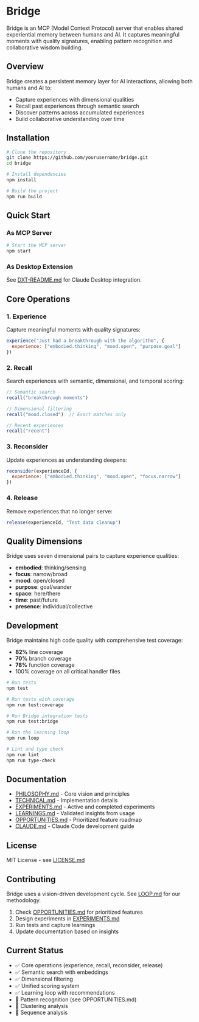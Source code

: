 # Bridge

Bridge is an MCP (Model Context Protocol) server that enables shared experiential memory between humans and AI. It captures meaningful moments with quality signatures, enabling pattern recognition and collaborative wisdom building.

## Overview

Bridge creates a persistent memory layer for AI interactions, allowing both humans and AI to:
- Capture experiences with dimensional qualities
- Recall past experiences through semantic search
- Discover patterns across accumulated experiences
- Build collaborative understanding over time

## Installation

```bash
# Clone the repository
git clone https://github.com/yourusername/bridge.git
cd bridge

# Install dependencies
npm install

# Build the project
npm run build
```

## Quick Start

### As MCP Server

```bash
# Start the MCP server
npm start
```

### As Desktop Extension

See [DXT-README.md](./DXT-README.md) for Claude Desktop integration.

## Core Operations

### 1. Experience
Capture meaningful moments with quality signatures:
```javascript
experience("Just had a breakthrough with the algorithm", {
  experience: ["embodied.thinking", "mood.open", "purpose.goal"]
})
```

### 2. Recall
Search experiences with semantic, dimensional, and temporal scoring:
```javascript
// Semantic search
recall("breakthrough moments")

// Dimensional filtering
recall("mood.closed")  // Exact matches only

// Recent experiences
recall("recent")
```

### 3. Reconsider
Update experiences as understanding deepens:
```javascript
reconsider(experienceId, {
  experience: ["embodied.thinking", "mood.open", "focus.narrow"]
})
```

### 4. Release
Remove experiences that no longer serve:
```javascript
release(experienceId, "Test data cleanup")
```

## Quality Dimensions

Bridge uses seven dimensional pairs to capture experience qualities:

- **embodied**: thinking/sensing
- **focus**: narrow/broad  
- **mood**: open/closed
- **purpose**: goal/wander
- **space**: here/there
- **time**: past/future
- **presence**: individual/collective

## Development

Bridge maintains high code quality with comprehensive test coverage:
- **82%** line coverage
- **70%** branch coverage  
- **78%** function coverage
- 100% coverage on all critical handler files

```bash
# Run tests
npm test

# Run tests with coverage
npm run test:coverage

# Run Bridge integration tests
npm run test:bridge

# Run the learning loop
npm run loop

# Lint and type check
npm run lint
npm run type-check
```

## Documentation

- [PHILOSOPHY.md](./PHILOSOPHY.md) - Core vision and principles
- [TECHNICAL.md](./TECHNICAL.md) - Implementation details
- [EXPERIMENTS.md](./EXPERIMENTS.md) - Active and completed experiments
- [LEARNINGS.md](./LEARNINGS.md) - Validated insights from usage
- [OPPORTUNITIES.md](./OPPORTUNITIES.md) - Prioritized feature roadmap
- [CLAUDE.md](./CLAUDE.md) - Claude Code development guide

## License

MIT License - see [LICENSE.md](./LICENSE.md)

## Contributing

Bridge uses a vision-driven development cycle. See [LOOP.md](./LOOP.md) for our methodology.

1. Check [OPPORTUNITIES.md](./OPPORTUNITIES.md) for prioritized features
2. Design experiments in [EXPERIMENTS.md](./EXPERIMENTS.md)
3. Run tests and capture learnings
4. Update documentation based on insights

## Current Status

- ✅ Core operations (experience, recall, reconsider, release)
- ✅ Semantic search with embeddings
- ✅ Dimensional filtering
- ✅ Unified scoring system
- ✅ Learning loop with recommendations
- 🚧 Pattern recognition (see OPPORTUNITIES.md)
- 🚧 Clustering analysis
- 🚧 Sequence analysis